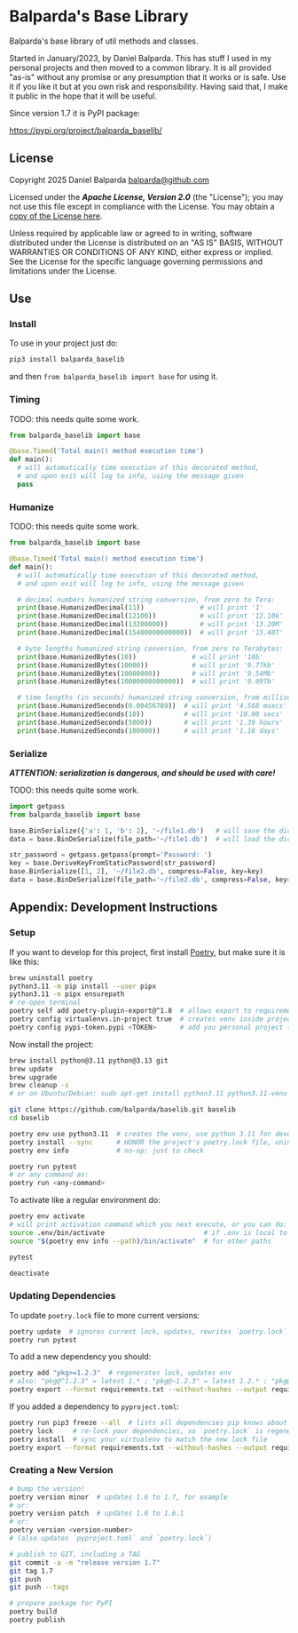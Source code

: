# Balparda's Base Library

Balparda's base library of util methods and classes.

Started in January/2023, by Daniel Balparda. This has stuff I used in my personal projects and then moved to a common library. It is all provided "as-is" without any promise or any presumption that it works or is safe. Use it if you like it but at you own risk and responsibility. Having said that, I make it public in the hope that it will be useful.

Since version 1.7 it is PyPI package:

<https://pypi.org/project/balparda_baselib/>

## License

Copyright 2025 Daniel Balparda <balparda@github.com>

Licensed under the ***Apache License, Version 2.0*** (the "License"); you may not use this file except in compliance with the License. You may obtain a [copy of the License here](http://www.apache.org/licenses/LICENSE-2.0).

Unless required by applicable law or agreed to in writing, software distributed under the License is distributed on an "AS IS" BASIS, WITHOUT WARRANTIES OR CONDITIONS OF ANY KIND, either express or implied. See the License for the specific language governing permissions and limitations under the License.

## Use

### Install

To use in your project just do:

```sh
pip3 install balparda_baselib
```

and then `from balparda_baselib import base` for using it.

### Timing

TODO: this needs quite some work.

```python
from balparda_baselib import base

@base.Timed('Total main() method execution time')
def main():
  # will automatically time execution of this decorated method,
  # and upon exit will log to info, using the message given
  pass
```

### Humanize

TODO: this needs quite some work.

```python
from balparda_baselib import base

@base.Timed('Total main() method execution time')
def main():
  # will automatically time execution of this decorated method,
  # and upon exit will log to info, using the message given

  # decimal numbers humanized string conversion, from zero to Tera:
  print(base.HumanizedDecimal(11))              # will print '1'
  print(base.HumanizedDecimal(12100))           # will print '12.10k'
  print(base.HumanizedDecimal(13200000))        # will print '13.20M'
  print(base.HumanizedDecimal(15400000000000))  # will print '15.40T'

  # byte lengths humanized string conversion, from zero to Terabytes:
  print(base.HumanizedBytes(10))              # will print '10b'
  print(base.HumanizedBytes(10000))           # will print '9.77kb'
  print(base.HumanizedBytes(10000000))        # will print '9.54Mb'
  print(base.HumanizedBytes(10000000000000))  # will print '9.09Tb'

  # time lengths (in seconds) humanized string conversion, from milliseconds to days:
  print(base.HumanizedSeconds(0.00456789))  # will print '4.568 msecs'
  print(base.HumanizedSeconds(10))          # will print '10.00 secs'
  print(base.HumanizedSeconds(5000))        # will print '1.39 hours'
  print(base.HumanizedSeconds(100000))      # will print '1.16 days'
```

### Serialize

***ATTENTION: serialization is dangerous, and should be used with care!***

TODO: this needs quite some work.

```python
import getpass
from balparda_baselib import base

base.BinSerialize({'a': 1, 'b': 2}, '~/file1.db')   # will save the dict to `file1`, compressed
data = base.BinDeSerialize(file_path='~/file1.db')  # will load the dict from `file1`

str_password = getpass.getpass(prompt='Password: ')
key = base.DeriveKeyFromStaticPassword(str_password)
base.BinSerialize([1, 2], '~/file2.db', compress=False, key=key)             # save list to `file2`, encrypted
data = base.BinDeSerialize(file_path='~/file2.db', compress=False, key=key)  # load list from `file2`
```

## Appendix: Development Instructions

### Setup

If you want to develop for this project, first install [Poetry](https://python-poetry.org/docs/cli/), but make sure it is like this:

```sh
brew uninstall poetry
python3.11 -m pip install --user pipx
python3.11 -m pipx ensurepath
# re-open terminal
poetry self add poetry-plugin-export@^1.8  # allows export to requirements.txt (see below)
poetry config virtualenvs.in-project true  # creates venv inside project directory
poetry config pypi-token.pypi <TOKEN>      # add you personal project token
```

Now install the project:

```sh
brew install python@3.11 python@3.13 git
brew update
brew upgrade
brew cleanup -s
# or on Ubuntu/Debian: sudo apt-get install python3.11 python3.11-venv git

git clone https://github.com/balparda/baselib.git baselib
cd baselib

poetry env use python3.11  # creates the venv, use python 3.11 for development, but supports 3.13
poetry install --sync      # HONOR the project's poetry.lock file, uninstalls stray packages
poetry env info            # no-op: just to check

poetry run pytest
# or any command as:
poetry run <any-command>
```

To activate like a regular environment do:

```sh
poetry env activate
# will print activation command which you next execute, or you can do:
source .env/bin/activate                         # if .env is local to the project
source "$(poetry env info --path)/bin/activate"  # for other paths

pytest

deactivate
```

### Updating Dependencies

To update `poetry.lock` file to more current versions:

```sh
poetry update  # ignores current lock, updates, rewrites `poetry.lock` file
poetry run pytest
```

To add a new dependency you should:

```sh
poetry add "pkg>=1.2.3"  # regenerates lock, updates env
# also: "pkg@^1.2.3" = latest 1.* ; "pkg@~1.2.3" = latest 1.2.* ; "pkg@1.2.3" exact
poetry export --format requirements.txt --without-hashes --output requirements.txt
```

If you added a dependency to `pyproject.toml`:

```sh
poetry run pip3 freeze --all  # lists all dependencies pip knows about
poetry lock     # re-lock your dependencies, so `poetry.lock` is regenerated
poetry install  # sync your virtualenv to match the new lock file
poetry export --format requirements.txt --without-hashes --output requirements.txt
```

### Creating a New Version

```sh
# bump the version!
poetry version minor  # updates 1.6 to 1.7, for example
# or:
poetry version patch  # updates 1.6 to 1.6.1
# or:
poetry version <version-number>
# (also updates `pyproject.toml` and `poetry.lock`)

# publish to GIT, including a TAG
git commit -a -m "release version 1.7"
git tag 1.7
git push
git push --tags

# prepare package for PyPI
poetry build
poetry publish
```
